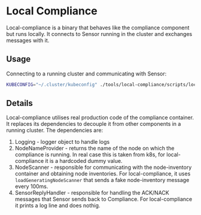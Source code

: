 # Local Compliance

Local-compliance is a binary that behaves like the compliance component but runs locally.
It connects to Sensor running in the cluster and exchanges messages with it.

## Usage

Connecting to a running cluster and communicating with Sensor:

```bash
KUBECONFIG="~/.cluster/kubeconfig" ./tools/local-compliance/scripts/local-compliance.sh
```

## Details

Local-compliance utilises real production code of the compliance container.
It replaces its dependencies to decouple it from other components in a running cluster.
The dependencies are:
1. Logging - logger object to handle logs
2. NodeNameProvider - returns the name of the node on which the compliance is running.
   In real case this is taken from k8s, for local-compliance it is a hardcoded dummy value.
3. NodeScanner - responsible for communicating with the node-inventory container and obtaining node inventories.
   For local-compliance, it uses `loadGeneratingNodeScanner` that sends a fake node-inventory message every 100ms.
4. SensorReplyHandler - responsible for handling the ACK/NACK messages that Sensor sends back to Compliance.
   For local-compliance it prints a log line and does nothig.

